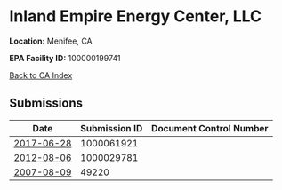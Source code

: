 # Inland Empire Energy Center, LLC

**Location:** Menifee, CA

**EPA Facility ID:** 100000199741

[Back to CA Index](../../index.md)

## Submissions

| Date | Submission ID | Document Control Number |
|------|--------------|-------------------------|
| [2017-06-28](submissions/1000061921.md) | 1000061921 |  |
| [2012-08-06](submissions/1000029781.md) | 1000029781 |  |
| [2007-08-09](submissions/49220.md) | 49220 |  |
